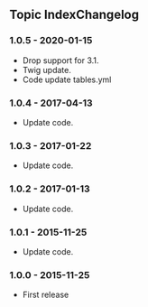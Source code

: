 ## Topic IndexChangelog

### 1.0.5 - 2020-01-15
- Drop support for 3.1.
- Twig update.
- Code update tables.yml

### 1.0.4 - 2017-04-13

- Update code.

### 1.0.3 - 2017-01-22

- Update code.

### 1.0.2 - 2017-01-13

- Update code.

### 1.0.1 - 2015-11-25

- Update code.

### 1.0.0 - 2015-11-25

- First release
